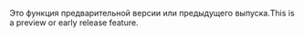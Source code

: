 <span data-ttu-id="4a4e5-101">Это функция предварительной версии или предыдущего выпуска.</span><span class="sxs-lookup"><span data-stu-id="4a4e5-101">This is a preview or early release feature.</span></span>